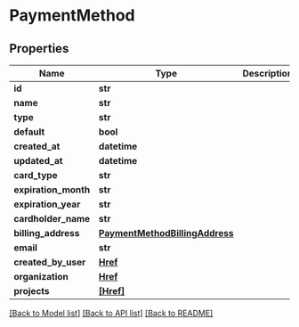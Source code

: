 # PaymentMethod


## Properties
Name | Type | Description | Notes
------------ | ------------- | ------------- | -------------
**id** | **str** |  | [optional] 
**name** | **str** |  | [optional] 
**type** | **str** |  | [optional] 
**default** | **bool** |  | [optional] 
**created_at** | **datetime** |  | [optional] 
**updated_at** | **datetime** |  | [optional] 
**card_type** | **str** |  | [optional] 
**expiration_month** | **str** |  | [optional] 
**expiration_year** | **str** |  | [optional] 
**cardholder_name** | **str** |  | [optional] 
**billing_address** | [**PaymentMethodBillingAddress**](PaymentMethodBillingAddress.md) |  | [optional] 
**email** | **str** |  | [optional] 
**created_by_user** | [**Href**](Href.md) |  | [optional] 
**organization** | [**Href**](Href.md) |  | [optional] 
**projects** | [**[Href]**](Href.md) |  | [optional] 

[[Back to Model list]](../README.md#documentation-for-models) [[Back to API list]](../README.md#documentation-for-api-endpoints) [[Back to README]](../README.md)


